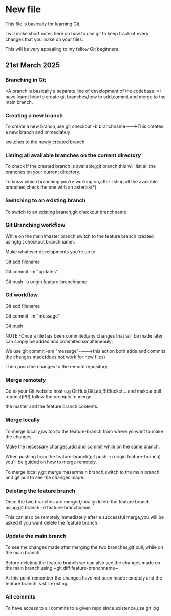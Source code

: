 # New file
This file is basically for learning Git.

I will make short notes here on how to use git to keep track of every changes that you make on your files.

This will be very appealing to my fellow Git beginners.

## 21st March 2025
### Branching in Git
*A branch is basically a separate line of development of the codebase.
*I have learnt how to create git branches,how to add,commit and merge to the main branch.

### Creating a new branch
To create a new branch;use git checkout -b branchname--->This creates a new branch and immediately 

switches to the newly created branch
### Listing all available branches on the current directory
To check if the created branch is available;git branch,this will list all the branches on your current directory.

To know which branching you're working on,after listing all the available branches,check the one with an asterisk(*)
### Switching to an existing branch
To switch to an existing branch;git checkout branchname
### Git Branching workflow
While on the main/master branch,switch to the feature branch created using(git checkout branchname).

Make whatever developments you're up to.

Git add filename

Git commit -m "updates"

Git push -u origin feature-branchname

### Git workflow
Git add filename

Git commit -m "message"

Git push

NOTE:-Once a file has been commited,any changes that will be made later can simply be added and commited simulteneouly;

We use git commit -am "message"---->this action both adds and commits the changes made(does not work for new files)

Then push the changes to the remote repository. 

### Merge remotely
Go to your Git website host e.g GitHub,GitLab,BitBucket... and make a pull request(PR),follow the prompts to merge 

the master and the feature branch contents.

### Merge locally
To merge locally,switch to the feature-branch from where yo want to make the changes.

Make the necessary changes,add and commit while on the same branch.

When pushing from the feature-branch(git push -u origin feature-branch) you'll be guided on how to merge remotely.

To merge locally,git merge maser/main branch,switch to the main branch and git pull to see the changes made.

### Deleting the feature branch
Once the two branches are merged,locally delete the feature branch using;git branch -d feature-branchname

This can also be remotely,immediately after a successful merge,you will be asked if you want delete the feature branch.

### Update the main branch
To see the changes made after merging the two branches,git pull, while on the main branch.

Before deleting the feature branch we can also see the changes made on the main branch using ~git diff feature-branchname~

At this point remember the changes have not been made remotely and the feature branch is still existing.

### All commits
To have access to all commits to a given repo since existence,use git log
